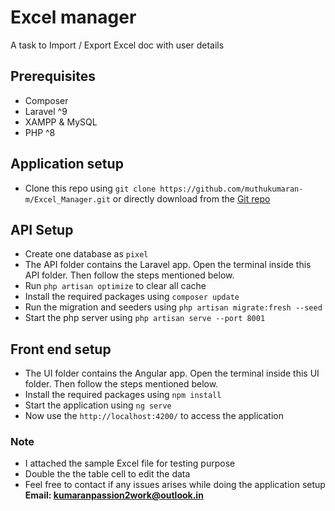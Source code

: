 # Excel manager
A task to Import / Export Excel doc with user details

## Prerequisites
- Composer
- Laravel ^9
- XAMPP & MySQL
- PHP ^8

## Application setup
-   Clone this repo using ``` git clone https://github.com/muthukumaran-m/Excel_Manager.git ``` or directly download from the [Git repo](https://github.com/muthukumaran-m/Excel_Manager)

## API Setup
- Create one database as ``` pixel ```
- The API folder contains the Laravel app. Open the terminal inside this API folder. Then follow the steps mentioned below.
- Run ``` php artisan optimize ``` to clear all cache
- Install the required packages using ``` composer update ```
- Run the migration and seeders using ``` php artisan migrate:fresh --seed ```
- Start the php server using ``` php artisan serve --port 8001 ```

## Front end setup
- The UI folder contains the Angular app. Open the terminal inside this UI folder. Then follow the steps mentioned below.
- Install the required packages using ``` npm install ```
- Start the application using ``` ng serve ```
- Now use the ``` http://localhost:4200/ ``` to access the application

### Note
- I attached the sample Excel file for testing purpose
- Double the the table cell to edit the data
- Feel free to contact if any issues arises while doing the application setup **Email: kumaranpassion2work@outlook.in**

